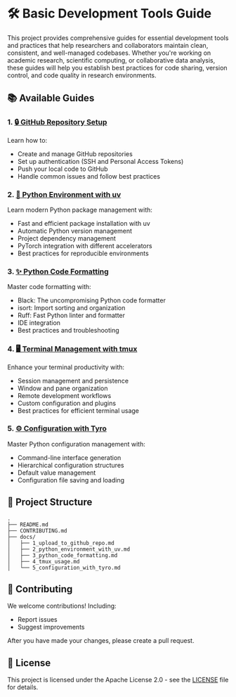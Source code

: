 # 🛠️ Basic Development Tools Guide

This project provides comprehensive guides for essential development tools and practices that help researchers and collaborators maintain clean, consistent, and well-managed codebases. Whether you're working on academic research, scientific computing, or collaborative data analysis, these guides will help you establish best practices for code sharing, version control, and code quality in research environments.

## 📚 Available Guides

### 1. [🔒 GitHub Repository Setup](docs/1_upload_to_github_repo.md)

Learn how to:

- Create and manage GitHub repositories
- Set up authentication (SSH and Personal Access Tokens)
- Push your local code to GitHub
- Handle common issues and follow best practices

### 2. [🚀 Python Environment with uv](docs/2_python_environment_with_uv.md)

Learn modern Python package management with:

- Fast and efficient package installation with uv
- Automatic Python version management
- Project dependency management
- PyTorch integration with different accelerators
- Best practices for reproducible environments

### 3. [✨ Python Code Formatting](docs/3_python_code_formatting.md)

Master code formatting with:

- Black: The uncompromising Python code formatter
- isort: Import sorting and organization
- Ruff: Fast Python linter and formatter
- IDE integration
- Best practices and troubleshooting

### 4. [🖥️ Terminal Management with tmux](docs/4_tmux_usage.md)

Enhance your terminal productivity with:

- Session management and persistence
- Window and pane organization
- Remote development workflows
- Custom configuration and plugins
- Best practices for efficient terminal usage

### 5. [⚙️ Configuration with Tyro](docs/5_configuration_with_tyro.md)

Master Python configuration management with:

- Command-line interface generation
- Hierarchical configuration structures
- Default value management
- Configuration file saving and loading

## 📁 Project Structure

```plaintext
.
├── README.md
├── CONTRIBUTING.md
├── docs/
│   ├── 1_upload_to_github_repo.md
│   ├── 2_python_environment_with_uv.md
│   ├── 3_python_code_formatting.md
│   ├── 4_tmux_usage.md
│   └── 5_configuration_with_tyro.md
```

## 🤝 Contributing

We welcome contributions! Including:

- Report issues
- Suggest improvements

After you have made your changes, please create a pull request.

## 📜 License

This project is licensed under the Apache License 2.0 - see the [LICENSE](LICENSE) file for details.

